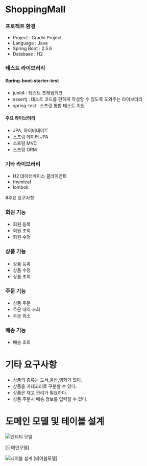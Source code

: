 # ShoppingMall

### 프로젝트 환경
- Project : Gradle Project
- Language : Java
- Spring Boot : 2.5.6
- Database : H2

### 테스트 라이브러리
#### Spring-boot-starter-test
- junit4 : 테스트 프레임워크
- assertj : 테스트 코드를 편하게 작성할 수 있도록 도와주는 라이브러리
- spring-test : 스프링 통합 테스트 지원

#### 주요 라이브러리
 - JPA, 하이버네이트
 - 스프링 데이터 JPA
 - 스프링 MVC
 - 스프링 ORM
 
 ### 기타 라이브러리
 - H2 데이터베이스 클라이언트
 - thymleaf
 - lombok
 
 
 #주요 요구사항
 ### 회원 기능
  - 회원 등록
  - 회원 조회
  - 회원 수정
  
 ### 상품 기능
 - 상품 등록
 - 상품 수정
 - 상품 조회
 
 ### 주문 기능
 - 상품 주문
 - 주문 내역 조회
 - 주문 취소
 
 ### 배송 기능
 - 배송 조회
 
 # 기타 요구사항
 - 상품의 종류는 도서,음반,영화가 있다.
 - 상품을 카테고리로 구분할 수 있다.
 - 상품은 재고 관리가 필요하다.
 - 상품 주문시 배송 정보를 입력할 수 있다.
 

# 도메인 모델 및 테이블 설계
![엔티티 모델](https://user-images.githubusercontent.com/52926582/141036469-0e43a562-9a71-4258-931c-84b0f143071f.PNG)

[도메인모델]

![테이블 설계](https://user-images.githubusercontent.com/52926582/141039618-fffb75a4-57e7-4217-9a9c-6a4a7e91c050.PNG)
[테이블모델]

 
 
 
